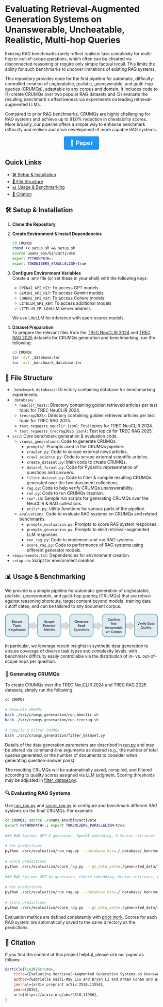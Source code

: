 # Evaluating Retrieval-Augmented Generation Systems on Unanswerable, Uncheatable, Realistic, Multi-hop Queries

Existing RAG benchmarks rarely reflect realistic task complexity for multi-hop or out-of-scope questions, which often can be cheated via disconnected reasoning or require only simple factual recall. This limits the ability for such benchmarks to uncover limitations of existing RAG systems. 

This repository provides code for the first pipeline for automatic, difficulty-controlled creation of un<u>c</u>heatable, <u>r</u>ealistic, <u>u</u>nanswerable, and <u>m</u>ulti-hop <u>q</u>uerie<u>s</u> (CRUMQs), adaptable to any corpus and domain. It includes code to (1) create CRUMQs over two popular RAG datasets and (2) evaluate the resulting benchmark's effectiveness via experiments on leading retrieval-augmented LLMs. 

Compared to prior RAG benchmarks, CRUMQs are highly challenging for RAG systems and achieve up to 81.0% reduction in cheatability scores. More broadly, our pipeline offers a simple way to enhance benchmark difficulty and realism and drive development of more capable RAG systems.

<p align="center">
    <a href="https://www.arxiv.org/abs/2510.11956" style="display:inline-block;background-color:#2196F3;color:white;padding:10px 20px;text-align:center;text-decoration:none;font-size:20px;border-radius:5px;">📄 <b>Paper</b></a>
</p>

## Quick Links

- [🛠 Setup & Installation](#installation)
- [📂 File Structure](#structure)
- [📊 Usage & Benchmarking](#usage)
- [📝 Citation](#citation)

<a name="installation"></a> 

## 🛠 Setup & Installation

1. **Clone the Repository**

2. **Create Environment & Install Dependencies**
    ```bash
    cd CRUMQs
    chmod +x setup.sh && setup.sh
    source unans_env/bin/activate
    export PYTHONPATH=.
    export TOKENIZERS_PARALLELISM=true
    ```
3. **Configure Environment Variables**\
    Create a .env file (or set these in your shell) with the following keys:
    * `OPENAI_API_KEY`: To access GPT models
    * `GEMINI_API_KEY`: To access Gemini models
    * `COHERE_API_KEY`: To access Cohere models
    * `LITELLM_API_KEY`: To access additional models
    * `LITELLM_IP`: LiteLLM server address
    
    We use LiteLLM for inference with open-source models.

4. **Dataset Preparation**\
    To prepare the relevant files from the [TREC NeuCLIR 2024](https://ir-datasets.com/neuclir.html) and [TREC RAG 2025](https://trec-rag.github.io/annoucements/2025-rag25-corpus) datasets for CRUMQs generation and benchmarking, run the following:
    ```bash
    cd CRUMQs
    tar -xvf _database.tar
    tar -xvf _benchmark_database.tar
    ```


<a name="structure"></a> 


## 📂 File Structure

- `_benchmark_database/`: Directory containing database for benchmarking experiments.
- `_database/`
  - `neuclir_test/`: Directory containing golden retrieved articles per test topic for TREC NeuCLIR 2024.
  - `trecrag2025/`: Directory containing golden retrieved articles per test topic for TREC RAG 2025.
  - `test_requests_neuclir.jsonl`: Test topics for TREC NeuCLIR 2024.
  - `test_requests_trecrag2025.jsonl`: Test topics for TREC RAG 2025.
- `src/`: Core benchmark generation & evaluation code.
  - `crumqs_generation/`: Code to generate CRUMQs.
    - `prompts/`: Prompts used in the CRUMQs pipeline.
    - `crawler.py`: Code to scrape external news articles.
    - `crawl_science.py`: Code to scrape external scientific articles.
    - `create_dataset.py`: Main code to create CRUMQs.
    - `dataset_format.py`: Code for Pydantic representation of questions and answers.
    - `filter_dataset.py`: Code to filter & compile resulting CRUMQs generated over the two document collections.
    - `rag.py`: Code to help verify CRUMQs unanswerability.
    - `run.py`: Code to run CRUMQs creation.
    - `run*.sh`: Sample run scripts for generating CRUMQs over the NeuCLIR & RAG collections.
    - `utils*.py`: Utility functions for various parts of the pipeline. 
  - `evaluation/`: Code to evaluate RAG systems on CRUMQs and related benchmarks.
    - `prompts_evaluation.py`: Prompts to score RAG system responses.
    - `prompts_generation.py`: Prompts to elicit retrieval-augmented LLM responses.
    - `run_rag.py`: Code to implement and run RAG systems.
    - `score_rag.py`: Code to performance of RAG systems using different generator models.
- `requirements.txt`: Dependencies for environment creation.
- `setup.sh`: Script for environment creation.


<a name="usage"></a>

## 📊 Usage & Benchmarking

We provide is a simple pipeline for automatic generation of un<u>c</u>heatable, <u>r</u>ealistic, <u>u</u>nanswerable, and <u>m</u>ulti-hop <u>q</u>uerie<u>s</u> (CRUMQs) that are robust against reasoning shortcuts, target content beyond models' training data cutoff dates, and can be tailored to any document corpus.

![CRUMQs Generation Pipeline](./__figs/steps.png)

In particular, we leverage recent insights in synthetic data generation to ensure coverage of diverse task types and complexity levels, with benchmark difficulty easily controllable via the distribution of in- vs. out-of-scope hops per question.


### 🔧 Generating CRUMQs
To create CRUMQs over the TREC NeuCLIR 2024 and TREC RAG 2025 datasets, simply run the following:

```bash
cd CRUMQs

# Generate CRUMQs
bash ./src/crumqs_generation/run_neuclir.sh
bash ./src/crumqs_generation/run_trecrag.sh

# Compile & Filter CRUMQs
bash ./src/crumqs_generation/filter_dataset.py
```

Details of the data generation parameters are described in [run.py](https://github.com/pybeebee/CRUMQs/blob/4bd7eff3556fe23dbb5dbdbe811ddf70862cd52b/src/crumqs_generation/run.py) and may be altered via command-line arguments as desired (e.g., the number of total queries generated, or the number of documents to consider when generating question-answer pairs).

The resulting CRUMQs will be automatically saved, compiled, and filtered accordng to quality scores assigned via LLM judgment. Scoring thresholds may be adjusted in [filter_dataset.py](https://github.com/pybeebee/CRUMQs/blob/4bd7eff3556fe23dbb5dbdbe811ddf70862cd52b/src/crumqs_generation/filter_dataset.py).


### 🔍 Evaluating RAG Systems

Use [run_rag.py](https://github.com/pybeebee/CRUMQs/blob/4bd7eff3556fe23dbb5dbdbe811ddf70862cd52b/src/evaluation/run_rag.py) and [score_rag.py](https://github.com/pybeebee/CRUMQs/blob/4bd7eff3556fe23dbb5dbdbe811ddf70862cd52b/src/evaluation/score_rag.py) to configure and benchmark different RAG systems on the final CRUMQs. For example:

```bash
cd CRUMQs; source ./unans_env/bin/activate
export PYTHONPATH=.; export TOKENIZERS_PARALLELISM=true

### RAG System: GPT-5 generator, OpenAI embedding, & Vector retriever

# Get predictions
python ./src/evaluation/run_rag.py  --database_dir=./_database/_benchmark_database  --results_dir=./_predictions  --dataset_path=./generated_data/filtered_crumqs.json  --evaluation_mode=gateway  --generator_llm=gpt-5 --embedding=openai --retrieval=vector

# Score predictions
python ./src/evaluation/score_rag.py  --gt_data_path=./generated_data/filtered_crumqs.json  --results_path=./_predictions/gateway/filtered_crumqs/gpt-5__emb_openai__ret_vector__rerank_None__rewr_None__prompt_DEFAULT/predictions.json

### RAG System: GPT-4o generator, Cohere embedding, Vector retriever, Cohere reranker, & HyDE rewriter

# Get predictions
python ./src/evaluation/run_rag.py  --database_dir=./_database/_benchmark_database --results_dir=./_predictions  --dataset_path=./generated_data/filtered_crumqs.json  --evaluation_mode=rag  --embedding=cohere  --retrieval=vector  --reranker=cohere  --rewriting=hyde

# Score predictions
python ./src/evaluation/score_rag.py  --gt_data_path=./generated_data/filtered_crumqs.json  --results_path=./_predictions/rag/filtered_crumqs/gpt-4o__emb_cohere__ret_vector__rerank_cohere__rewr_hyde__prompt_DEFAULT/predictions.json
```

Evaluation metrics are defined consistently with [prior work](https://arxiv.org/abs/2412.12300). Scores for each RAG system are automatically saved to the same directory as the predictions.


<a name="citation"></a> 

## 📝 Citation

If you find the content of this project helpful, please cite our paper as follows:
```bibtex
@article{liu2025crumqs,
    title={Evaluating Retrieval-Augmented Generation Systems on Unanswerable, Uncheatable, Realistic, Multi-hop Queries}, 
    author={Gabrielle Kaili-May Liu and Bryan Li and Arman Cohan and William Gantt Walden and Eugene Yang},
    journal={arXiv preprint arXiv:2510.11956},
    year={2025},
    url={https://arxiv.org/abs/2510.11956}, 
}
```
